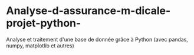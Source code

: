 # Analyse-d-assurance-m-dicale-projet-python-
Analyse et traitement d'une base de donnée grâce à Python (avec pandas, numpy, matplotlib et autres)
